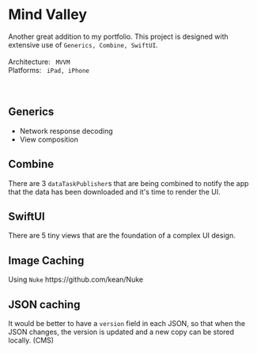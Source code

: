 #  Mind Valley

Another great addition to my portfolio. This project is designed with extensive use of <code>Generics, Combine, SwiftUI</code>.
<br>
<br>
Architecture: <code> MVVM </code>
<br>
Platforms: <code> iPad, iPhone </code>
<br>
<br>
<h2> Generics </h2>
<ul>
    <li> Network response decoding </li>
    <li> View composition </li>
</ul>

<h2> Combine </h2>
There are 3 <code>dataTaskPublisher</code>s that are being combined to notify the app that the data has been downloaded and it's time to render the UI.

<br>
<h2> SwiftUI </h2>
There are 5 tiny views that are the foundation of a complex UI design.

<br>
<h2> Image Caching </h2>
Using <code>Nuke</code> https://github.com/kean/Nuke

<br>
<h2> JSON caching </h2>
It would be better to have a <code>version</code> field in each JSON, so that when the JSON changes, the version is updated and a new copy can be stored locally. (CMS)
